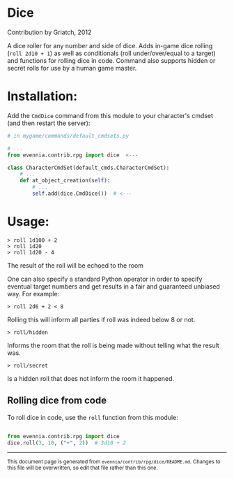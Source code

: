 # Dice

Contribution by Griatch, 2012

A dice roller for any number and side of dice. Adds in-game dice rolling 
(`roll 2d10 + 1`) as well as conditionals (roll under/over/equal to a target) 
and functions for rolling dice in code. Command also supports hidden or secret 
rolls for use by a human game master.


# Installation:


Add the `CmdDice` command from this module to your character's cmdset
(and then restart the server):

```python
# in mygame/commands/default_cmdsets.py

# ...
from evennia.contrib.rpg import dice  <---

class CharacterCmdSet(default_cmds.CharacterCmdSet):
    # ...
    def at_object_creation(self):
        # ...
        self.add(dice.CmdDice())  # <---

```

# Usage:

    > roll 1d100 + 2
    > roll 1d20
    > roll 1d20 - 4

The result of the roll will be echoed to the room

One can also specify a standard Python operator in order to specify
eventual target numbers and get results in a fair and guaranteed
unbiased way.  For example:

    > roll 2d6 + 2 < 8

Rolling this will inform all parties if roll was indeed below 8 or not.

    > roll/hidden

Informs the room that the roll is being made without telling what the result
was.

    > roll/secret

Is a hidden roll that does not inform the room it happened.

## Rolling dice from code

To roll dice in code, use the `roll` function from this module:

```python

from evennia.contrib.rpg import dice
dice.roll(3, 10, ("+", 2))  # 3d10 + 2

```


----

<small>This document page is generated from `evennia/contrib/rpg/dice/README.md`. Changes to this
file will be overwritten, so edit that file rather than this one.</small>
